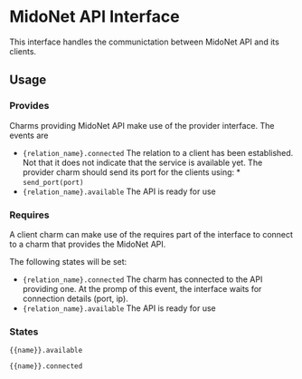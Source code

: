 # MidoNet API Interface

This interface handles the communictation between MidoNet API and its clients.

## Usage

### Provides

Charms providing MidoNet API make use of the provider interface. The events
are

* `{relation_name}.connected` The relation to a client has been established.
  Not that it does not indicate that the service is available yet. The provider
  charm should send its port for the clients using:
      * `send_port(port)`
* `{relation_name}.available` The API is ready for use


### Requires

A client charm can make use of the requires part of the interface to connect to
a charm that provides the MidoNet API.

The following states will be set:

* `{relation_name}.connected` The charm has connected to the API providing one.
  At the promp of this event, the interface waits for connection details
  (port, ip).
* `{relation_name}.available` The API is ready for use

### States

`{{name}}.available`

`{{name}}.connected`

